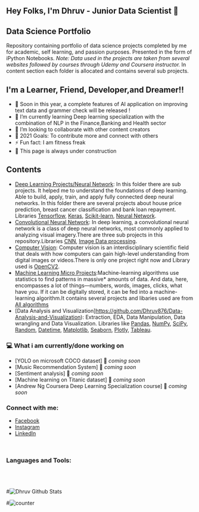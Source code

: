 ## Hey Folks, I'm Dhruv - Junior Data Scientist 👋

## Data Science Portfolio
Repository containing portfolio of data science projects completed by me for academic, self learning, and passion purposes. Presented in the form of iPython Notebooks.
_Note: Data used in the projects are taken from several websites followed by courses through Udemy and Coursera instructor._ In content section each folder is allocated and contains several sub projects.

## I'm a Learner, Friend, Developer,and Dreamer!!

- 🔭 Soon in this year, a complete features of AI application on improving text data and grammer check will be released !
- 🌱 I’m currently learning Deep learning specialization with the combination of NLP in the Finance,Banking and Health sector  
- 👯 I’m looking to collaborate with other content creators
- 🥅 2021 Goals: To contribute more and connect with others
- ⚡ Fun fact: I am fitness freak
- 👯 This page is always under construction

## Contents
- [Deep Learning Projects/Neural Network](https://github.com/Dhruv876/Neural-Network): In this folder there are sub projects. It helped me to understand the foundations of deep learning. Able to build, apply, train, and apply fully connected deep neural networks. In this folder there are several projects about house price prediction, breast cancer classification and bank loan repayment. Libraries [Tensorflow](https://www.tensorflow.org/), [Keras](https://keras.io/), [Scikit-learn](https://scikit-learn.org/stable/), [Neural Network](https://news.mit.edu/2017/explained-neural-networks-deep-learning-0414).
- [Convolutional Neural Network](https://github.com/Dhruv876/Convolutional-Neural-Network): In deep learning, a convolutional neural network is a class of deep neural networks, most commonly applied to analyzing visual imagery.There are three sub projects in this repository.Libraries [CNN](https://keras.io/api/layers/convolution_layers/), [Image Data processing](https://keras.io/api/preprocessing/image/). 
- [Computer Vision](https://github.com/Dhruv876/Computer-Vision): Computer vision is an interdisciplinary scientific field that deals with how computers can gain high-level understanding from digital images or videos.There is only one project right now and Library used is [OpenCV2](https://opencv.org/). 
- [Machine Learning Micro Projects](https://github.com/Dhruv876/Machine-Learning-Micro-Projects):Machine-learning algorithms use statistics to find patterns in massive* amounts of data. And data, here, encompasses a lot of things—numbers, words, images, clicks, what have you. If it can be digitally stored, it can be fed into a machine-learning algorithm.It contains several projects and libaries used are from [All algorithms](https://scikit-learn.org/stable/)
- [Data Analysis and Visualization]https://github.com/Dhruv876/Data-Analysis-and-Visualization): Extraction, EDA, Data Manipulation, Data wrangling and Data Visualization. Libraries like  [Pandas](https://pandas.pydata.org/), [NumPy](https://numpy.org/), [SciPy](https://www.scipy.org/), [Random](https://docs.python.org/3/library/random.html), [Datetime](https://docs.python.org/3/library/datetime.html), [Matplotlib](https://matplotlib.org/index.html), [Seaborn](https://seaborn.pydata.org/), [Plotly](https://plotly.com/), [Tableau](https://www.tableau.com/trial/tableau-software?utm_campaign_id=2017049&utm_campaign=Prospecting-CORE-ALL-ALL-ALL-ALL&utm_medium=Paid+Search&utm_source=Google+Search&utm_language=EN&utm_country=USCA&kw=tableau&adgroup=CTX-Brand-Priority-Core-E&adused=RESP&matchtype=e&placement=&gclid=CjwKCAiAuoqABhAsEiwAdSkVVEf1cgmCvv6TQCeDhSfYSuv5vL2cYOjykVcdorSu7qYE9LxHjTcQaBoCTzQQAvD_BwE&gclsrc=aw.ds).

### 💻 What i am currently/done working on

- [YOLO on microsoft COCO dataset]  🚀 *coming soon*
- [Music Recommendation System]  🚀 *coming soon*
- [Sentiment analysis]  🚀 *coming soon*
- [Machine learning on Titanic dataset] 🚀 *coming soon*
- [Andrew Ng Coursera Deep Learning Specialization course] 🚀 *coming soon*



### Connect with me:
- [Facebook](https://www.facebook.com/dhruv.sharma.524596/)
- [Instagram](https://www.instagram.com/dhruv_001/)
- [LinkedIn](https://www.linkedin.com/in/dhruv-sharma-346576191/)

<br />

### Languages and Tools:


<br />
<br />

#![Dhruv Github Stats](https://github-readme-stats.vercel.app/api?username=Dhruv876&show_icons=true&theme=radical)

#![counter](https://en2y68clz7c6nyx.m.pipedream.net)

